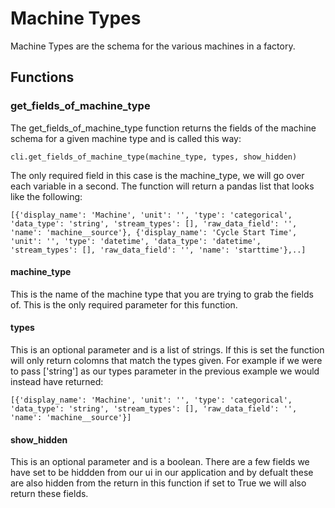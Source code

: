 # Machine Types
Machine Types are the schema for the various machines in a factory. 

## Functions

### get_fields_of_machine_type
The get_fields_of_machine_type function returns the fields of the machine schema for a given machine type and is called this way:
```
cli.get_fields_of_machine_type(machine_type, types, show_hidden)
```

The only required field in this case is the machine_type, we will go over each variable in a second.  The function will return a pandas list that looks like the following:
```
[{'display_name': 'Machine', 'unit': '', 'type': 'categorical', 'data_type': 'string', 'stream_types': [], 'raw_data_field': '', 'name': 'machine__source'}, {'display_name': 'Cycle Start Time', 'unit': '', 'type': 'datetime', 'data_type': 'datetime', 'stream_types': [], 'raw_data_field': '', 'name': 'starttime'},..]
```

#### machine_type
This is the name of the machine type that you are trying to grab the fields of.  This is the only required parameter for this function.

#### types
This is an optional parameter and is a list of strings.  If this is set the function will only return colomns that match the types given.  For example if we were to pass ['string'] as our types parameter in the previous example we would instead have returned:
```
[{'display_name': 'Machine', 'unit': '', 'type': 'categorical', 'data_type': 'string', 'stream_types': [], 'raw_data_field': '', 'name': 'machine__source'}]
```

#### show_hidden
This is an optional parameter and is a boolean.  There are a few fields we have set to be hiddden from our ui in our application and by defualt these are also hidden from the return in this function if set to True we will also return these fields.
